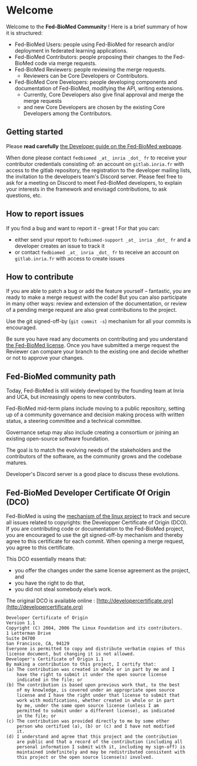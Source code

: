 # Welcome

Welcome to the **Fed-BioMed Community** ! 
Here is a brief summary of how it is structured:

- Fed-BioMed Users: people using Fed-BioMed for research and/or deployment in federated learning applications.
- Fed-BioMed Contributors: people proposing their changes to the Fed-BioMed code via merge requests.
- Fed-BioMed Reviewers: people reviewing the merge requests.
    * Reviewers can be Core Developers or Contributors.
- Fed-BioMed Core Developers: people developing components and documentation of Fed-BioMed, modifying the API, writing extensions.
    * Currently, Core Developers also give final approval and merge the merge requests
    * and new Core Developers are chosen by the existing Core Developers among the Contributors.


## Getting started

Please **read carefully** [the Developer guide on the Fed-BioMed webpage](https://fedbiomed.org/latest/developer/usage_and_tools/).

When done please contact `fedbiomed _at_ inria _dot_ fr` to receive your contributor credentials consisting of: an account on `gitlab.inria.fr` with access to the gitlab repository, the registration to the developer mailing lists, the invitation to the developers team's Discord server. Please feel free to ask for a meeting on Discord to meet Fed-BioMed developers, to explain your interests in the framework and envisagd contributions, to ask questions, etc.


## How to report issues


If you find a bug and want to report it - great ! For that you can:

- either send your report to `fedbiomed-support _at_ inria _dot_ fr` and a developer creates an issue to track it
- or contact `fedbiomed _at_ inria _dot_ fr` to receive an account on `gitlab.inria.fr` with access to create issues


## How to contribute

If you are able to patch a bug or add the feature yourself – fantastic, you are ready to make a merge request with the code! But you can also participate in many other ways: review and extension of the documentation, or review of a pending merge request are also great contributions to the project.

Use the git signed-off-by (`git commit -s`) mechanism for all your commits is encouraged.

Be sure you have read any documents on contributing and you understand [the Fed-BioMed license](https://gitlab.inria.fr/fedbiomed/fedbiomed/-/blob/develop/LICENSE.md). Once you have submitted a merge request the Reviewer can compare your branch to the existing one and decide whether or not to approve your changes.


## Fed-BioMed community path

Today, Fed-BioMed is still widely developed by the founding team at Inria and UCA, but increasingly opens to new contributors.

Fed-BioMed mid-term plans include moving to a public repository, setting up of a community governance and decision making process with written status, a steering committee and a technical committee.

Governance setup may also include creating a consortium or joining an existing open-source software foundation.

The goal is to match the evolving needs of the stakeholders and the contributors of the software, as the community grows and the codebase matures.

Developer's Discord server is a good place to discuss these evolutions.


## Fed-BioMed Developer Certificate Of Origin (DCO)

Fed-BioMed is using the [mechanism of the linux project](https://www.kernel.org/doc/html/latest/process/submitting-patches.html#sign-your-work-the-developer-s-certificate-of-origin) to track and secure all issues related to copyrights: the Developper Certificate of Origin (DCO). If you are contributing code or documentation to the Fed-BioMed project, you
are encouraged to use the git signed-off-by mechanism and thereby agree to this certificate for each commit.
When opening a merge request, you agree to this certificate.

This DCO essentially means that:

- you offer the changes under the same license agreement as the project, and
- you have the right to do that,
- you did not steal somebody else’s work.

The original DCO is available online : [http://developercertificate.org](http://developercertificate.org)

```
Developer Certificate of Origin
Version 1.1
Copyright (C) 2004, 2006 The Linux Foundation and its contributors.
1 Letterman Drive
Suite D4700
San Francisco, CA, 94129
Everyone is permitted to copy and distribute verbatim copies of this
license document, but changing it is not allowed.
Developer's Certificate of Origin 1.1
By making a contribution to this project, I certify that:
(a) The contribution was created in whole or in part by me and I
    have the right to submit it under the open source license
    indicated in the file; or
(b) The contribution is based upon previous work that, to the best
    of my knowledge, is covered under an appropriate open source
    license and I have the right under that license to submit that
    work with modifications, whether created in whole or in part
    by me, under the same open source license (unless I am
    permitted to submit under a different license), as indicated
    in the file; or
(c) The contribution was provided directly to me by some other
    person who certified (a), (b) or (c) and I have not modified
    it.
(d) I understand and agree that this project and the contribution
    are public and that a record of the contribution (including all
    personal information I submit with it, including my sign-off) is
    maintained indefinitely and may be redistributed consistent with
    this project or the open source license(s) involved.
```
